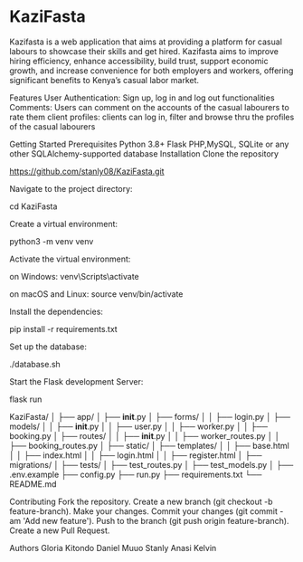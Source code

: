 # KaziFasta
Kazifasta is a web application that aims at providing a platform for casual labours to showcase their skills and get hired.
Kazifasta aims to improve hiring efficiency, enhance accessibility, build trust, support economic growth, and increase convenience for both employers and workers, offering significant benefits to Kenya’s casual labor market.

Features
User Authentication: Sign up, log in and log out functionalities
Comments: Users can comment on the accounts of the casual labourers to rate them
client profiles: clients can log in, filter and browse thru the profiles of the casual labourers

Getting Started
Prerequisites
Python 3.8+
Flask
PHP,MySQL, SQLite or any other SQLAlchemy-supported database
Installation
Clone the repository

https://github.com/stanly08/KaziFasta.git

Navigate to the project directory:

cd KaziFasta

Create a virtual environment:

python3 -m venv venv

Activate the virtual environment:

on Windows:
venv\Scripts\activate

on macOS and Linux:
source venv/bin/activate

Install the dependencies:

pip install -r requirements.txt

Set up the database:

./database.sh

Start the Flask development Server:

flask run



KaziFasta/
│
├── app/
│ ├── **init**.py
│ ├── forms/
│ │ ├── login.py
│ ├── models/
│ │ ├── **init**.py
│ │ ├── user.py
│ │ ├── worker.py
│ │ ├── booking.py
│ ├── routes/
│ │ ├── **init**.py
│ │ ├── worker_routes.py
│ │ ├── booking_routes.py
│ ├── static/
│ ├── templates/
│ │ ├── base.html
│ │ ├── index.html
│ │ ├── login.html
│ │ ├── register.html
│
├── migrations/
│
├── tests/
│ ├── test_routes.py
│ ├── test_models.py
│
├── .env.example
├── config.py
├── run.py
├── requirements.txt
└── README.md




Contributing
Fork the repository.
Create a new branch (git checkout -b feature-branch).
Make your changes.
Commit your changes (git commit -am 'Add new feature').
Push to the branch (git push origin feature-branch).
Create a new Pull Request.

Authors
Gloria Kitondo
Daniel Muuo
Stanly Anasi
Kelvin
